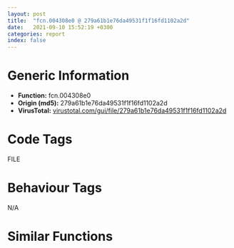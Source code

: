 ```yaml
---
layout: post
title:  "fcn.004308e0 @ 279a61b1e76da49531f1f16fd1102a2d"
date:   2021-09-10 15:52:19 +0300
categories: report
index: false
---
```


# Generic Information
- **Function:** fcn.004308e0
- **Origin (md5):** 279a61b1e76da49531f1f16fd1102a2d
- **VirusTotal:** [virustotal.com/gui/file/279a61b1e76da49531f1f16fd1102a2d][virustotal_ref]

# Code Tags
<span class="tag" id="FILE">FILE</span>


# Behaviour Tags
<span class="bhv-tag" id="na">N/A</span>

# Similar Functions
<script type="text/javascript" src="https://www.gstatic.com/charts/loader.js"></script>
<script type="text/javascript">

    google.charts.load('current', {'packages':['corechart']});
    google.charts.setOnLoadCallback(drawChart);

    function drawChart() {
    var data = new google.visualization.DataTable();
        data.addColumn('number', 'X');
        data.addColumn('number', 'Y');
        data.addColumn({type: 'string', role: 'tooltip', 'p': {'html': true}});
        data.addColumn({'type': 'string', 'role': 'style'});
        
        data.addRows([
    [608.35205078125, -103.55512237548828, '<b><a href="/report/fcn.004308e0@279a61b1e76da49531f1f16fd1102a2d">fcn.004308e0</a><br>@279a61b1e76da49531f1f16fd1102a2d</b><br>push ebp<br>mov ebp, esp<br>push 0xffffffffffffffff<br>push 0x4efeed<br>mov eax, dword<br>push eax<br>sub esp, 0x6c<br>mov eax, dword[0x53ebd0]<br>xor eax, ebp<br>mov dword[ebp-0x10], eax<br>push esi<br>push eax<br>lea eax, [ebp-0xc]<br>mov dword<br>mov dword[ebp-0x5c], ecx<br>mov dword[ebp-4], 1<br>push 0x542740<br>lea ecx, [ebp-0x2c]<br>call fcn.00401320<br>mov byte[ebp-4], 2<br>lea eax, [ebp+8]<br>push eax<br>lea ecx, [ebp-0x2c]<br>call fcn.00413350<br>sub esp, 0x1c<br>mov ecx, esp<br>mov dword[ebp-0x4c], esp<br>lea edx, [ebp-0x2c]<br>push edx<br>call fcn.00401320<br>mov dword[ebp-0x60], eax<br>call fcn.004319c0<br>add esp, 0x1c<br>mov dword[ebp-0x64], eax<br>cmp dword[ebp-0x64], 0<br>je 0x430a0c<br>sub esp, 0x1c<br>mov ecx, esp<br>mov dword[ebp-0x50], esp<br>lea eax, [ebp+0x24]<br>push eax<br>call fcn.00401320<br>mov dword[ebp-0x68], eax<br>lea ecx, [ebp-0x48]<br>push ecx<br>call fcn.00413820<br>add esp, 0x20<br>mov dword[ebp-0x6c], eax<br>mov byte[ebp-4], 3<br>push 0x4f9b58<br>lea ecx, [ebp-0x48]<br>call fcn.004128c0<br>lea edx, [ebp+8]<br>push edx<br>lea ecx, [ebp-0x48]<br>call fcn.00413350<br>sub esp, 0x1c<br>mov esi, esp<br>mov dword[ebp-0x54], esp<br>sub esp, 0x1c<br>mov ecx, esp<br>mov dword[ebp-0x58], esp<br>lea eax, [ebp-0x48]<br>push eax<br>call fcn.00401320<br>mov dword[ebp-0x70], eax<br>push esi<br>call fcn.00413640<br>add esp, 0x20<br>mov dword[ebp-0x74], eax<br>mov ecx, dword[ebp-0x74]<br>mov dword[ebp-0x78], ecx<br>call fcn.00431bc0<br>add esp, 0x1c<br>push 0<br>lea ecx, [ebp-0x48]<br>call fcn.004013a0<br>push eax<br>lea ecx, [ebp-0x2c]<br>call fcn.004013a0<br>push eax<br>call dword[sym.imp.KERNEL32.dll_CopyFileW]<br>movzx edx, byte[ebp+0x40]<br>test edx, edx<br>je 0x430a00<br>lea ecx, [ebp-0x2c]<br>call fcn.004013a0<br>push eax<br>call dword[sym.imp.KERNEL32.dll_DeleteFileW]<br>mov byte[ebp-4], 2<br>lea ecx, [ebp-0x48]<br>call fcn.00401360<br>mov byte[ebp-4], 1<br>lea ecx, [ebp-0x2c]<br>call fcn.00401360<br>mov byte[ebp-4], 0<br>lea ecx, [ebp+8]<br>call fcn.00401360<br>mov dword[ebp-4], 0xffffffff<br>lea ecx, [ebp+0x24]<br>call fcn.00401360<br>mov ecx, dword[ebp-0xc]<br>mov dword<br>pop ecx<br>pop esi<br>mov ecx, dword[ebp-0x10]<br>xor ecx, ebp<br>call fcn.00490ace<br>mov esp, ebp<br>pop ebp<br>ret 0x3c<br><eoc> ', 'point { fill-color: #e0440e; }'],
[456.7940368652344, 15.438902854919434, '<b><a href="/report/fcn.0041a1d0@c60344b51fa39a329b92557d24ff7670">fcn.0041a1d0</a><br>@c60344b51fa39a329b92557d24ff7670</b><br>push ebp<br>mov ebp, esp<br>push 0xffffffffffffffff<br>push 0x5afaf8<br>mov eax, dword<br>push eax<br>sub esp, 0x88<br>push esi<br>mov eax, dword[0x5ffcc0]<br>xor eax, ebp<br>push eax<br>lea eax, [ebp-0xc]<br>mov dword<br>mov dword[ebp-0x4c], ecx<br>mov dword[ebp-4], 1<br>push 0x26<br>lea eax, [ebp-0x24]<br>push eax<br>call fcn.00516660<br>add esp, 8<br>mov dword[ebp-0x50], eax<br>mov ecx, dword[ebp-0x50]<br>mov dword[ebp-0x54], ecx<br>mov byte[ebp-4], 2<br>push str._Internet_Explorer_iexplore.exe<br>mov edx, dword[ebp-0x54]<br>push edx<br>lea eax, [ebp-0x10]<br>push eax<br>call fcn.00410080<br>add esp, 0xc<br>mov byte[ebp-4], 4<br>lea ecx, [ebp-0x24]<br>call fcn.00410950<br>push ecx<br>mov ecx, esp<br>mov dword[ebp-0x28], esp<br>lea edx, [ebp-0x10]<br>push edx<br>call fcn.0040f860<br>mov dword[ebp-0x58], eax<br>call fcn.00528e50<br>add esp, 4<br>mov dword[ebp-0x5c], eax<br>cmp dword[ebp-0x5c], 0<br>je 0x41a43b<br>lea esi, [ebp-0x14]<br>call fcn.00516620<br>mov byte[ebp-4], 5<br>lea eax, [ebp-0x1c]<br>push eax<br>mov ecx, dword[ebp-0x4c]<br>call fcn.0041a480<br>mov byte[ebp-4], 6<br>mov ecx, dword[ebp+0x10]<br>push ecx<br>push ecx<br>mov ecx, esp<br>mov dword[ebp-0x2c], esp<br>push 0x5da5a8<br>call fcn.0040f880<br>mov dword[ebp-0x60], eax<br>mov edx, dword[ebp-0x60]<br>mov dword[ebp-0x64], edx<br>mov byte[ebp-4], 7<br>push ecx<br>mov ecx, esp<br>mov dword[ebp-0x30], esp<br>lea eax, [ebp-0x1c]<br>push eax<br>call fcn.0040f860<br>mov dword[ebp-0x68], eax<br>mov ecx, dword[ebp-0x68]<br>mov dword[ebp-0x6c], ecx<br>mov byte[ebp-4], 8<br>push ecx<br>mov ecx, esp<br>mov dword[ebp-0x34], esp<br>lea edx, [ebp+0xc]<br>push edx<br>call fcn.0040f860<br>mov dword[ebp-0x70], eax<br>mov eax, dword[ebp-0x70]<br>mov dword[ebp-0x74], eax<br>mov byte[ebp-4], 9<br>push ecx<br>mov ecx, esp<br>mov dword[ebp-0x38], esp<br>lea edx, [ebp-0x10]<br>push edx<br>call fcn.0040f860<br>mov dword[ebp-0x78], eax<br>mov eax, dword[ebp-0x78]<br>mov dword[ebp-0x7c], eax<br>mov byte[ebp-4], 0xa<br>push ecx<br>mov ecx, esp<br>mov dword[ebp-0x3c], esp<br>lea edx, [ebp+8]<br>push edx<br>call fcn.0040f860<br>mov dword[ebp-0x80], eax<br>mov eax, dword[ebp-0x80]<br>mov dword[ebp-0x84], eax<br>mov byte[ebp-4], 0xb<br>push ecx<br>mov ecx, esp<br>mov dword[ebp-0x40], esp<br>push 0x5da5ac<br>call fcn.0040f880<br>mov dword[ebp-0x88], eax<br>lea ecx, [ebp-0x18]<br>push ecx<br>mov byte[ebp-4], 6<br>mov ecx, dword[ebp-0x4c]<br>call fcn.00419590<br>mov dword[ebp-0x8c], eax<br>mov byte[ebp-4], 0xc<br>lea ecx, [ebp-0x18]<br>call fcn.00410410<br>movzx edx, al<br>test edx, edx<br>jne 0x41a417<br>push ecx<br>mov ecx, esp<br>mov dword[ebp-0x44], esp<br>lea eax, [ebp-0x18]<br>push eax<br>call fcn.0040f860<br>mov dword[ebp-0x90], eax<br>lea ecx, [ebp-0x20]<br>push ecx<br>call fcn.00417340<br>add esp, 8<br>mov dword[ebp-0x94], eax<br>mov byte[ebp-4], 0xd<br>push 0x5da5b0<br>lea ecx, [ebp-0x14]<br>call fcn.00410280<br>lea edx, [ebp-0x20]<br>push edx<br>lea ecx, [ebp-0x14]<br>call fcn.004102b0<br>push 1<br>lea ecx, [ebp-0x14]<br>call fcn.00453f10<br>push eax<br>lea ecx, [ebp-0x18]<br>call fcn.00453f10<br>push eax<br>call dword[sym.imp.KERNEL32.dll_CopyFileW]<br>mov byte[ebp-0x45], 1<br>mov byte[ebp-4], 0xc<br>lea ecx, [ebp-0x20]<br>call fcn.00410950<br>mov byte[ebp-4], 6<br>lea ecx, [ebp-0x18]<br>call fcn.00410950<br>mov byte[ebp-4], 5<br>lea ecx, [ebp-0x1c]<br>call fcn.00410950<br>mov byte[ebp-4], 4<br>lea ecx, [ebp-0x14]<br>call fcn.00410950<br>mov byte[ebp-4], 1<br>lea ecx, [ebp-0x10]<br>call fcn.00410950<br>mov byte[ebp-4], 0<br>lea ecx, [ebp+8]<br>call fcn.00410950<br>mov dword[ebp-4], 0xffffffff<br>lea ecx, [ebp+0xc]<br>call fcn.00410950<br>mov al, byte[ebp-0x45]<br>jmp 0x41a469<br>mov byte[ebp-4], 6<br>lea ecx, [ebp-0x18]<br>call fcn.00410950<br>mov byte[ebp-4], 5<br>lea ecx, [ebp-0x1c]<br>call fcn.00410950<br>mov byte[ebp-4], 4<br>lea ecx, [ebp-0x14]<br>call fcn.00410950<br>mov byte[ebp-0x46], 0<br>mov byte[ebp-4], 1<br>lea ecx, [ebp-0x10]<br>call fcn.00410950<br>mov byte[ebp-4], 0<br>lea ecx, [ebp+8]<br>call fcn.00410950<br>mov dword[ebp-4], 0xffffffff<br>lea ecx, [ebp+0xc]<br>call fcn.00410950<br>mov al, byte[ebp-0x46]<br>mov ecx, dword[ebp-0xc]<br>mov dword<br>pop ecx<br>pop esi<br>mov esp, ebp<br>pop ebp<br>ret 0xc<br><eoc> ', 'null'],
[337.79669189453125, -136.11651611328125, '<b><a href="/report/fcn.00471fb0@c60344b51fa39a329b92557d24ff7670">fcn.00471fb0</a><br>@c60344b51fa39a329b92557d24ff7670</b><br>push ebp<br>mov ebp, esp<br>push 0xffffffffffffffff<br>push 0x5ad3e0<br>mov eax, dword<br>push eax<br>sub esp, 0x4c<br>mov eax, dword[0x5ffcc0]<br>xor eax, ebp<br>push eax<br>lea eax, [ebp-0xc]<br>mov dword<br>mov dword[ebp-0x34], ecx<br>lea ecx, [ebp-0x1c]<br>call fcn.00421860<br>mov dword[ebp-4], 0<br>lea ecx, [ebp-0x18]<br>call fcn.00421860<br>mov byte[ebp-4], 1<br>push 0xb<br>lea eax, [ebp-0x20]<br>push eax<br>call fcn.0044e680<br>add esp, 8<br>mov dword[ebp-0x38], eax<br>mov ecx, dword[ebp-0x38]<br>mov dword[ebp-0x3c], ecx<br>mov byte[ebp-4], 2<br>mov edx, dword[ebp-0x3c]<br>push edx<br>lea ecx, [ebp-0x1c]<br>call fcn.0040f980<br>mov byte[ebp-4], 1<br>lea ecx, [ebp-0x20]<br>call fcn.00410950<br>push str.PN8n8n<br>mov eax, dword[ebp-0x1c]<br>push eax<br>push 0x5cffd0<br>lea ecx, [ebp-0x18]<br>push ecx<br>call fcn.00415100<br>add esp, 0x10<br>push ecx<br>mov ecx, esp<br>mov dword[ebp-0x24], esp<br>lea edx, [ebp-0x18]<br>push edx<br>call fcn.0040f860<br>mov dword[ebp-0x40], eax<br>call fcn.0044e5f0<br>add esp, 4<br>mov dword[ebp-0x44], eax<br>cmp dword[ebp-0x44], 0<br>je 0x47207d<br>push ecx<br>mov ecx, esp<br>mov dword[ebp-0x28], esp<br>lea eax, [ebp-0x18]<br>push eax<br>call fcn.0040f860<br>mov dword[ebp-0x48], eax<br>call fcn.0044ec20<br>add esp, 4<br>lea ecx, [ebp-0x14]<br>call fcn.00421860<br>mov byte[ebp-4], 3<br>lea ecx, [ebp-0x10]<br>call fcn.00421860<br>mov byte[ebp-4], 4<br>push 0x10<br>lea ecx, [ebp-0x2c]<br>push ecx<br>call fcn.0044e680<br>add esp, 8<br>mov dword[ebp-0x4c], eax<br>mov edx, dword[ebp-0x4c]<br>mov dword[ebp-0x50], edx<br>mov byte[ebp-4], 5<br>mov eax, dword[ebp-0x50]<br>push eax<br>lea ecx, [ebp-0x14]<br>call fcn.0040f980<br>mov byte[ebp-4], 4<br>lea ecx, [ebp-0x2c]<br>call fcn.00410950<br>push str.PN8n8n<br>mov ecx, dword[ebp-0x14]<br>push ecx<br>push str._s__s.lnk<br>lea edx, [ebp-0x10]<br>push edx<br>call fcn.00415100<br>add esp, 0x10<br>push ecx<br>mov ecx, esp<br>mov dword[ebp-0x30], esp<br>lea eax, [ebp-0x10]<br>push eax<br>call fcn.0040f860<br>mov dword[ebp-0x54], eax<br>call fcn.0044e5f0<br>add esp, 4<br>mov dword[ebp-0x58], eax<br>cmp dword[ebp-0x58], 0<br>je 0x472114<br>lea ecx, [ebp-0x10]<br>call fcn.00453f10<br>push eax<br>call dword[sym.imp.KERNEL32.dll_DeleteFileW]<br>mov byte[ebp-4], 3<br>lea ecx, [ebp-0x10]<br>call fcn.00410950<br>mov byte[ebp-4], 1<br>lea ecx, [ebp-0x14]<br>call fcn.00410950<br>mov byte[ebp-4], 0<br>lea ecx, [ebp-0x18]<br>call fcn.00410950<br>mov dword[ebp-4], 0xffffffff<br>lea ecx, [ebp-0x1c]<br>call fcn.00410950<br>mov ecx, dword[ebp-0xc]<br>mov dword<br>pop ecx<br>mov esp, ebp<br>pop ebp<br>ret <br><eoc> ', 'null'],
[489.3547668457031, -255.1105194091797, '<b><a href="/report/fcn.004417a0@c60344b51fa39a329b92557d24ff7670">fcn.004417a0</a><br>@c60344b51fa39a329b92557d24ff7670</b><br>push ebp<br>mov ebp, esp<br>push 0xffffffffffffffff<br>push 0x5adb48<br>mov eax, dword<br>push eax<br>sub esp, 0x80<br>mov eax, dword[0x5ffcc0]<br>xor eax, ebp<br>push eax<br>lea eax, [ebp-0xc]<br>mov dword<br>mov dword[ebp-0x5c], ecx<br>mov dword[ebp-4], 0<br>push 0<br>call dword[sym.imp.ole32.dll_CoInitialize]<br>lea eax, [ebp+8]<br>push eax<br>lea ecx, [ebp-0x18]<br>call fcn.0040f860<br>mov byte[ebp-4], 1<br>lea ecx, [ebp-0x20]<br>call fcn.00421860<br>mov byte[ebp-4], 2<br>lea ecx, [ebp+0x1c]<br>push ecx<br>mov ecx, dword[ebp-0x5c]<br>add ecx, 0x38<br>call fcn.00431d10<br>mov edx, dword[eax]<br>push edx<br>push 3<br>push ecx<br>mov ecx, esp<br>mov dword[ebp-0x38], esp<br>lea eax, [ebp+0x1c]<br>push eax<br>call fcn.0040f860<br>mov dword[ebp-0x60], eax<br>lea ecx, [ebp-0x24]<br>push ecx<br>mov ecx, dword[ebp-0x5c]<br>call fcn.0043f190<br>mov dword[ebp-0x64], eax<br>mov byte[ebp-4], 3<br>push str.iexplore.lnk<br>lea ecx, [ebp-0x14]<br>call fcn.0040f880<br>mov byte[ebp-4], 4<br>lea ecx, [ebp-0x18]<br>call fcn.00410410<br>movzx edx, al<br>test edx, edx<br>je 0x441893<br>push 0x10<br>lea eax, [ebp-0x3c]<br>push eax<br>call fcn.00516660<br>add esp, 8<br>mov dword[ebp-0x68], eax<br>mov ecx, dword[ebp-0x68]<br>mov dword[ebp-0x6c], ecx<br>mov byte[ebp-4], 5<br>mov edx, dword[ebp-0x14]<br>push edx<br>mov eax, dword[ebp-0x6c]<br>mov ecx, dword[eax]<br>push ecx<br>push str._s__s.lnk<br>lea edx, [ebp-0x20]<br>push edx<br>call fcn.00415100<br>add esp, 0x10<br>mov byte[ebp-4], 4<br>lea ecx, [ebp-0x3c]<br>call fcn.00410950<br>jmp 0x4418d5<br>push 0x10<br>lea eax, [ebp-0x40]<br>push eax<br>call fcn.00516660<br>add esp, 8<br>mov dword[ebp-0x70], eax<br>mov ecx, dword[ebp-0x70]<br>mov dword[ebp-0x74], ecx<br>mov byte[ebp-4], 6<br>mov edx, dword[ebp-0x18]<br>push edx<br>mov eax, dword[ebp-0x74]<br>mov ecx, dword[eax]<br>push ecx<br>push str._s__s.lnk<br>lea edx, [ebp-0x20]<br>push edx<br>call fcn.00415100<br>add esp, 0x10<br>mov byte[ebp-4], 4<br>lea ecx, [ebp-0x40]<br>call fcn.00410950<br>lea eax, [ebp-0x1c]<br>push eax<br>push 0x5bd8cc<br>push 1<br>push 0<br>push 0x5bda0c<br>call dword[sym.imp.ole32.dll_CoCreateInstance]<br>mov dword[ebp-0x28], eax<br>cmp dword[ebp-0x28], 0<br>jge 0x44194a<br>call dword[sym.imp.ole32.dll_CoUninitialize]<br>mov dword[ebp-0x44], 0<br>mov byte[ebp-4], 3<br>lea ecx, [ebp-0x14]<br>call fcn.00410950<br>mov byte[ebp-4], 2<br>lea ecx, [ebp-0x24]<br>call fcn.00410950<br>mov byte[ebp-4], 1<br>lea ecx, [ebp-0x20]<br>call fcn.00410950<br>mov byte[ebp-4], 0<br>lea ecx, [ebp-0x18]<br>call fcn.00410950<br>mov dword[ebp-4], 0xffffffff<br>lea ecx, [ebp+8]<br>call fcn.004314b0<br>mov eax, dword[ebp-0x44]<br>jmp 0x441bd1<br>lea ecx, [ebp-0x10]<br>push ecx<br>push 0x5bda4c<br>mov edx, dword[ebp-0x1c]<br>mov eax, dword[edx]<br>mov ecx, dword[ebp-0x1c]<br>push ecx<br>mov edx, dword[eax]<br>call edx<br>mov dword[ebp-0x28], eax<br>cmp dword[ebp-0x28], 0<br>jge 0x4419cb<br>mov eax, dword[ebp-0x1c]<br>mov ecx, dword[eax]<br>mov edx, dword[ebp-0x1c]<br>push edx<br>mov eax, dword[ecx+8]<br>call eax<br>call dword[sym.imp.ole32.dll_CoUninitialize]<br>mov dword[ebp-0x48], 0<br>mov byte[ebp-4], 3<br>lea ecx, [ebp-0x14]<br>call fcn.00410950<br>mov byte[ebp-4], 2<br>lea ecx, [ebp-0x24]<br>call fcn.00410950<br>mov byte[ebp-4], 1<br>lea ecx, [ebp-0x20]<br>call fcn.00410950<br>mov byte[ebp-4], 0<br>lea ecx, [ebp-0x18]<br>call fcn.00410950<br>mov dword[ebp-4], 0xffffffff<br>lea ecx, [ebp+8]<br>call fcn.004314b0<br>mov eax, dword[ebp-0x48]<br>jmp 0x441bd1<br>lea ecx, [ebp-0x24]<br>call fcn.00410410<br>movzx ecx, al<br>test ecx, ecx<br>je 0x4419ef<br>push str.http:__erlnx.51duokai.com_<br>mov edx, dword[ebp-0x1c]<br>mov eax, dword[edx]<br>mov ecx, dword[ebp-0x1c]<br>push ecx<br>mov edx, dword[eax+0x50]<br>call edx<br>jmp 0x441a06<br>lea ecx, [ebp-0x24]<br>call fcn.00410390<br>push eax<br>mov eax, dword[ebp-0x1c]<br>mov ecx, dword[eax]<br>mov edx, dword[ebp-0x1c]<br>push edx<br>mov eax, dword[ecx+0x50]<br>call eax<br>push 0xffffffffffffffff<br>lea ecx, [ebp-0x24]<br>call fcn.00410430<br>lea ecx, [ebp-0x2c]<br>call fcn.00421860<br>mov byte[ebp-4], 7<br>push 0x1c<br>lea ecx, [ebp-0x4c]<br>push ecx<br>call fcn.00516660<br>add esp, 8<br>mov dword[ebp-0x78], eax<br>mov edx, dword[ebp-0x78]<br>mov dword[ebp-0x7c], edx<br>mov byte[ebp-4], 8<br>mov eax, dword[ebp-0x7c]<br>push eax<br>lea ecx, [ebp-0x2c]<br>call fcn.0040f980<br>mov byte[ebp-4], 7<br>lea ecx, [ebp-0x4c]<br>call fcn.00410950<br>push str.Tempie.ico<br>lea ecx, [ebp-0x2c]<br>call fcn.00410280<br>push ecx<br>mov ecx, esp<br>mov dword[ebp-0x50], esp<br>lea edx, [ebp-0x2c]<br>push edx<br>call fcn.0040f860<br>mov dword[ebp-0x80], eax<br>call fcn.00528e50<br>add esp, 4<br>mov dword[ebp-0x84], eax<br>cmp dword[ebp-0x84], 0<br>jne 0x441b16<br>push 0x26<br>lea eax, [ebp-0x54]<br>push eax<br>call fcn.00516660<br>add esp, 8<br>mov dword[ebp-0x88], eax<br>mov ecx, dword[ebp-0x88]<br>mov dword[ebp-0x8c], ecx<br>mov byte[ebp-4], 9<br>push str._Internet_Explorer_iexplore.exe<br>mov edx, dword[ebp-0x8c]<br>push edx<br>lea eax, [ebp-0x30]<br>push eax<br>call fcn.00410080<br>add esp, 0xc<br>mov byte[ebp-4], 0xb<br>lea ecx, [ebp-0x54]<br>call fcn.00410950<br>mov dword[ebp-0x34], 0<br>push 0<br>lea ecx, [ebp-0x30]<br>call fcn.00453f10<br>push eax<br>push 0<br>call dword[sym.imp.KERNEL32.dll_GetModuleHandleW]<br>push eax<br>call dword[sym.imp.SHELL32.dll_ExtractIconW]<br>mov dword[ebp-0x34], eax<br>lea ecx, [ebp-0x2c]<br>call fcn.00453f10<br>push eax<br>mov ecx, dword[ebp-0x34]<br>push ecx<br>mov ecx, dword[ebp-0x5c]<br>call fcn.00441bf0<br>mov byte[ebp-4], 7<br>lea ecx, [ebp-0x30]<br>call fcn.00410950<br>push 0<br>lea ecx, [ebp-0x2c]<br>call fcn.00453f10<br>push eax<br>mov edx, dword[ebp-0x1c]<br>mov eax, dword[edx]<br>mov ecx, dword[ebp-0x1c]<br>push ecx<br>mov edx, dword[eax+0x44]<br>call edx<br>push 1<br>lea ecx, [ebp-0x20]<br>call fcn.00410390<br>push eax<br>mov eax, dword[ebp-0x10]<br>mov ecx, dword[eax]<br>mov edx, dword[ebp-0x10]<br>push edx<br>mov eax, dword[ecx+0x18]<br>call eax<br>mov dword[ebp-0x28], eax<br>push 0xffffffffffffffff<br>lea ecx, [ebp-0x20]<br>call fcn.00410430<br>mov ecx, dword[ebp-0x10]<br>mov edx, dword[ecx]<br>mov eax, dword[ebp-0x10]<br>push eax<br>mov ecx, dword[edx+8]<br>call ecx<br>mov edx, dword[ebp-0x1c]<br>mov eax, dword[edx]<br>mov ecx, dword[ebp-0x1c]<br>push ecx<br>mov edx, dword[eax+8]<br>call edx<br>call dword[sym.imp.ole32.dll_CoUninitialize]<br>xor eax, eax<br>cmp dword[ebp-0x28], 0<br>setge al<br>mov dword[ebp-0x58], eax<br>mov byte[ebp-4], 4<br>lea ecx, [ebp-0x2c]<br>call fcn.00410950<br>mov byte[ebp-4], 3<br>lea ecx, [ebp-0x14]<br>call fcn.00410950<br>mov byte[ebp-4], 2<br>lea ecx, [ebp-0x24]<br>call fcn.00410950<br>mov byte[ebp-4], 1<br>lea ecx, [ebp-0x20]<br>call fcn.00410950<br>mov byte[ebp-4], 0<br>lea ecx, [ebp-0x18]<br>call fcn.00410950<br>mov dword[ebp-4], 0xffffffff<br>lea ecx, [ebp+8]<br>call fcn.004314b0<br>mov eax, dword[ebp-0x58]<br>mov ecx, dword[ebp-0xc]<br>mov dword<br>pop ecx<br>mov esp, ebp<br>pop ebp<br>ret 0xfc<br><eoc> ', 'null'],

        ]);

    var options = {
        title: 'Similarity Plot',
        legend: 'none',
        colors: ['#dedbd9', '#e6693e', '#ec8f6e', '#f3b49f', '#f6c7b6'],
        tooltip: {isHtml: true, trigger: 'both'},
        explorer: {
        actions: ["dragToZoom", "rightClickToReset"],
        },
        chartArea: {
        width: '80%',
        height: '80%'
        },
        width: '100%',
        height: '100%'
    };

    var chart = new google.visualization.ScatterChart(document.getElementById('chart_div'));

    chart.draw(data, options);
    }
    
</script>


<div id="chart_div" style="width: 100%px; height: 100%;"></div>

# Disassembled Code
{% highlight nasm %}

push ebp
mov ebp, esp
push 0xffffffffffffffff
push 0x4efeed
mov eax, dword
push eax
sub esp, 0x6c
mov eax, dword[0x53ebd0]
xor eax, ebp
mov dword[ebp-0x10], eax
push esi
push eax
lea eax, [ebp-0xc]
mov dword
mov dword[ebp-0x5c], ecx
mov dword[ebp-4], 1
push 0x542740
lea ecx, [ebp-0x2c]
call fcn.00401320
mov byte[ebp-4], 2
lea eax, [ebp+8]
push eax
lea ecx, [ebp-0x2c]
call fcn.00413350
sub esp, 0x1c
mov ecx, esp
mov dword[ebp-0x4c], esp
lea edx, [ebp-0x2c]
push edx
call fcn.00401320
mov dword[ebp-0x60], eax
call fcn.004319c0
add esp, 0x1c
mov dword[ebp-0x64], eax
cmp dword[ebp-0x64], 0
je 0x430a0c
sub esp, 0x1c
mov ecx, esp
mov dword[ebp-0x50], esp
lea eax, [ebp+0x24]
push eax
call fcn.00401320
mov dword[ebp-0x68], eax
lea ecx, [ebp-0x48]
push ecx
call fcn.00413820
add esp, 0x20
mov dword[ebp-0x6c], eax
mov byte[ebp-4], 3
push 0x4f9b58
lea ecx, [ebp-0x48]
call fcn.004128c0
lea edx, [ebp+8]
push edx
lea ecx, [ebp-0x48]
call fcn.00413350
sub esp, 0x1c
mov esi, esp
mov dword[ebp-0x54], esp
sub esp, 0x1c
mov ecx, esp
mov dword[ebp-0x58], esp
lea eax, [ebp-0x48]
push eax
call fcn.00401320
mov dword[ebp-0x70], eax
push esi
call fcn.00413640
add esp, 0x20
mov dword[ebp-0x74], eax
mov ecx, dword[ebp-0x74]
mov dword[ebp-0x78], ecx
call fcn.00431bc0
add esp, 0x1c
push 0
lea ecx, [ebp-0x48]
call fcn.004013a0
push eax
lea ecx, [ebp-0x2c]
call fcn.004013a0
push eax
call dword[sym.imp.KERNEL32.dll_CopyFileW]
movzx edx, byte[ebp+0x40]
test edx, edx
je 0x430a00
lea ecx, [ebp-0x2c]
call fcn.004013a0
push eax
call dword[sym.imp.KERNEL32.dll_DeleteFileW]
mov byte[ebp-4], 2
lea ecx, [ebp-0x48]
call fcn.00401360
mov byte[ebp-4], 1
lea ecx, [ebp-0x2c]
call fcn.00401360
mov byte[ebp-4], 0
lea ecx, [ebp+8]
call fcn.00401360
mov dword[ebp-4], 0xffffffff
lea ecx, [ebp+0x24]
call fcn.00401360
mov ecx, dword[ebp-0xc]
mov dword
pop ecx
pop esi
mov ecx, dword[ebp-0x10]
xor ecx, ebp
call fcn.00490ace
mov esp, ebp
pop ebp
ret 0x3c

{% endhighlight %}

[virustotal_ref]: https://www.virustotal.com/gui/file/279a61b1e76da49531f1f16fd1102a2d